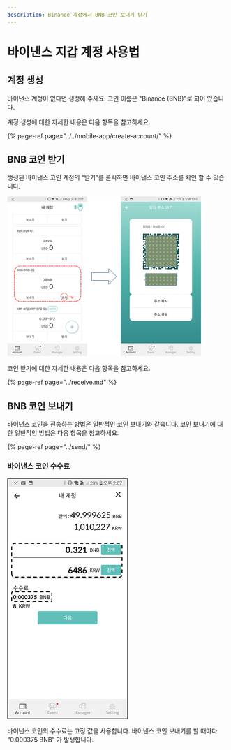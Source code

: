 ```yaml
---
description: Binance 계정에서 BNB 코인 보내기 받기
---
```


# 바이낸스 지갑 계정 사용법

## 계정 생성

바이낸스 계정이 없다면 생성해 주세요. 코인 이름은 "Binance \(BNB\)"로 되어 있습니다.

계정 생성에 대한 자세한 내용은 다음 항목을 참고하세요.

{% page-ref page="../../mobile-app/create-account/" %}

## BNB 코인 받기

생성된 바이낸스 코인 계정의 “받기”를 클릭하면 바이낸스 코인 주소를 확인 할 수 있습니다.

![](../../.gitbook/assets/image%20%28220%29.png)

코인 받기에 대한 자세한 내용은 다음 항목을 참고하세요.

{% page-ref page="../receive.md" %}

## BNB 코인 보내기

바이낸스 코인을 전송하는 방법은 일반적인 코인 보내기와 같습니다. 코인 보내기에 대한 일반적인 방법은 다음 항목을 참고하세요.

{% page-ref page="../send/" %}

### 바이낸스 코인 수수료

![](../../.gitbook/assets/image%20%28222%29.png)

바이낸스 코인의 수수료는 고정 값을 사용합니다. 바이낸스 코인 보내기를 할 때마다 “0.000375 BNB” 가 발생합니다.

